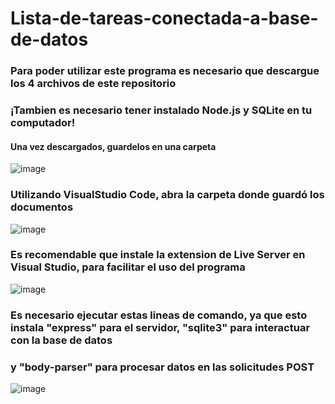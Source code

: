 # Lista-de-tareas-conectada-a-base-de-datos

### Para poder utilizar este programa es necesario que descargue los 4 archivos de este repositorio 
### ¡Tambien es necesario tener instalado Node.js y SQLite en tu computador!

#### Una vez descargados, guardelos en una carpeta 
![image](https://github.com/user-attachments/assets/4f515837-c251-48ef-b106-705658fb4e3b)

### Utilizando VisualStudio Code, abra la carpeta donde guardó los documentos
![image](https://github.com/user-attachments/assets/5b0f6d5a-5a46-4e3d-95dc-1a19472bf007)

### Es recomendable que instale la extension de Live Server en Visual Studio, para facilitar el uso del programa
![image](https://github.com/user-attachments/assets/8b7e14c8-cb7e-4a2a-8c3d-58f54ee85c77)

### Es necesario ejecutar estas lineas de comando, ya que esto instala "express" para el servidor, "sqlite3" para interactuar con la base de datos
### y "body-parser" para procesar datos en las solicitudes POST

![image](https://github.com/user-attachments/assets/98e9f993-2311-4d49-9771-761cbcc867bd)

